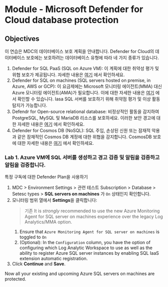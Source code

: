 # Module - Microsoft Defender for Cloud database protection

## Objectives

이 연습은 MDC의 데이터베이스 보호 계획을 안내합니다. Defender for Cloud의 데이터베이스 보호에는 보호하려는 데이터베이스 유형에 따라 네 가지 종류가 있습니다.
1. Defender for SQL PaaS (SQL on Azure VM): 이 계획에 대한 취약성 평가 및 위협 보호가 제공됩니다. 자세한 내용은 [여기](https://learn.microsoft.com/en-us/azure/defender-for-cloud/defender-for-sql-introduction) 에서 확인하세요.
2. Defender for SQL on machines (SQL servers hosted on premise, in Azure, AWS or GCP): 이 요금제에는 Microsoft 모니터링 에이전트(MMA) 대신 Azure 모니터링 에이전트(AMA)가 필요합니다. 이에 대한 자세한 내용은 [여기](https://learn.microsoft.com/en-us/azure/defender-for-cloud/defender-for-sql-usage) 에서 확인할 수 있습니다. Iasa SQL 서버를 보호하기 위해 취약점 평가 및 이상 활동 탐지가 가능합니다.
3. Defendr for Open-source relational database: 비정상적인 활동을 감지하여 PostgreSQL, MySQL 및 MariaDB 리소스를 보호하세요. 이러한 보안 경고에 대한 자세한 내용은 [여기](https://learn.microsoft.com/en-us/azure/defender-for-cloud/defender-for-databases-introduction) 에서 확인하세요.
4. Defender for Cosmos DB (NoSQL): SQL 주입, 손상된 신원 또는 잠재적 악용과 같은 잠재적인 Cosmos DB 계정에 대한 위협을 감지합니다. CosmosDB 보호에 대한 자세한 내용은 [여기](https://learn.microsoft.com/en-us/azure/defender-for-cloud/concept-defender-for-cosmos) 에서 확인하세요.
   
### Lab 1. Azure VM에 SQL 서버를 생성하고 경고 검증 및 알림을 검증하고 알림을 검증합니다.

특정 구독에 대한 Defender Plan을 사용하기

1. MDC > Environment Settings > 관련 테스트 Subscription > Database > Setesc types > **SQL servers on machines** 가 `On` 상태인지 확인합니다.
6. 모니터링 범위 열에서 **Settings**을 클릭합니다:
    > 기존 It is *strongly* recommended to use the new Azure Monitoring Agent for SQL server on machines experience over the legacy Log Analytics/MMA option.
    1. Ensure that `Azure Monitoring Agent for SQL server on machines` is toggled to `On`  
    2. (Optional): In the `Configuration` column, you have the option of configuring which Log Analytic Workspace to use as well as the ability to register Azure SQL server instances by enabling SQL IaaS extension automatic registration.  
7. Click **Continue** and **Save**.

Now all your existing and upcoming Azure SQL servers on machines are protected.

